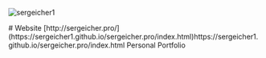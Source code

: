 <p align="left"> <img src="https://komarev.com/ghpvc/?username=sergeicher1&label=Profile%20views&color=0e75b6&style=flat" alt="sergeicher1" /> </p>
# Website [http://sergeicher.pro/](https://sergeicher1.github.io/sergeicher.pro/index.html)https://sergeicher1.github.io/sergeicher.pro/index.html
Personal Portfolio

